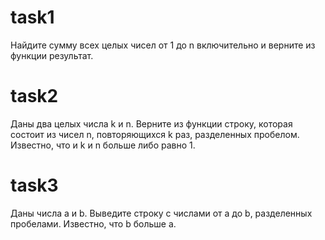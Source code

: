# task1
Найдите сумму  всех целых чисел от 1 до n включительно и верните из функции результат.
# task2
Даны два целых числа k и n. Верните из функции строку, которая состоит из чисел n, повторяющихся k раз, разделенных пробелом. Известно, что и k и n больше либо равно 1.
# task3
Даны числа a и b. Выведите строку с числами от а до b, разделенных пробелами. Известно, что b больше a.
